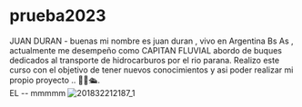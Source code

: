 # prueba2023
JUAN DURAN - buenas mi nombre es juan duran , vivo en Argentina Bs As , actualmente me desempeño como CAPITAN FLUVIAL abordo de buques dedicados al transporte de hidrocarburos por el rio parana. Realizo este curso con el objetivo de tener nuevos conocimientos y asi poder realizar mi propio proyecto .. 🐱‍🏍🛳.  
EL -- mmmmm  ![201832212187_1](https://github.com/jduran2101/prueba2023/assets/113030033/a1665292-8915-4aaa-9145-6816acf0ec7a)
